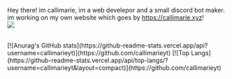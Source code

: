 
Hey there! im callimarie, im a web develepor and a small discord bot maker. im working on my own website which goes by https://callimarie.xyz! <br>
[![](https://discord.c99.nl/widget/theme-4/894794517079793704.png)](https://discord.gg/TXF3hBj)


<br>
[![Anurag's GitHub stats](https://github-readme-stats.vercel.app/api?username=callimarieyt)](https://github.com/callimarieyt)
[![Top Langs](https://github-readme-stats.vercel.app/api/top-langs/?username=callimarieyt&layout=compact)](https://github.com/callimarieyt)



